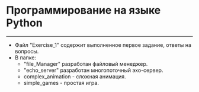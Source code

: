# Программирование на языке Python
___
+ Файл "Exercise_1" содержит выполненное первое задание, ответы на вопросы.
+ В папке:
  + "file_Manager" разработан файловый менеджер.
  + "echo_server" разработан многопоточный эхо-сервер.
  + complex_animation - сложная анимация.
  + simple_games - простая игра.
 